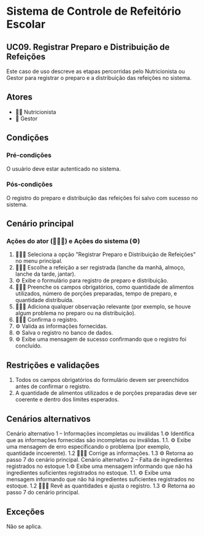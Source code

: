 # Sistema de Controle de Refeitório Escolar

## UC09. Registrar Preparo e Distribuição de Refeições
Este caso de uso descreve as etapas percorridas pelo Nutricionista ou Gestor para registrar o preparo e a distribuição das refeições no sistema.

## Atores
- 👩‍🍳 Nutricionista
- 💼 Gestor

## Condições
### Pré-condições
O usuário deve estar autenticado no sistema.

### Pós-condições
O registro do preparo e distribuição das refeições foi salvo com sucesso no sistema.

## Cenário principal
### Ações do ator (👩‍🍳💼) e Ações do sistema (⚙️)
1. 👩‍🍳💼 Seleciona a opção "Registrar Preparo e Distribuição de Refeições" no menu principal.
2. 👩‍🍳💼 Escolhe a refeição a ser registrada (lanche da manhã, almoço, lanche da tarde, jantar).
3. ⚙️ Exibe o formulário para registro de preparo e distribuição.
4. 👩‍🍳💼 Preenche os campos obrigatórios, como quantidade de alimentos utilizados, número de porções preparadas, tempo de preparo, e quantidade distribuída.
5. 👩‍🍳💼 Adiciona qualquer observação relevante (por exemplo, se houve algum problema no preparo ou na distribuição).
6. 👩‍🍳💼 Confirma o registro.
7. ⚙️ Valida as informações fornecidas.
8. ⚙️ Salva o registro no banco de dados.
9. ⚙️ Exibe uma mensagem de sucesso confirmando que o registro foi concluído.

## Restrições e validações
1. Todos os campos obrigatórios do formulário devem ser preenchidos antes de confirmar o registro.
2. A quantidade de alimentos utilizados e de porções preparadas deve ser coerente e dentro dos limites esperados.


## Cenários alternativos
Cenário alternativo 1 –  Informações incompletas ou inválidas
1.⚙️ Identifica que as informações fornecidas são incompletas ou inválidas.
  1.1. ⚙️ Exibe uma mensagem de erro especificando o problema (por exemplo, quantidade incoerente).
  1.2  👩‍🍳💼 Corrige as informações.
  1.3  ⚙️ Retorna ao passo 7 do cenário principal.
Cenário alternativo 2 – Falta de ingredientes registrados no estoque
1.⚙️ Exibe uma mensagem informando que não há ingredientes suficientes registrados no estoque.
  1.1. ⚙️ Exibe uma mensagem informando que não há ingredientes suficientes registrados no estoque.
  1.2  👩‍🍳💼 Revê as quantidades e ajusta o registro.
  1.3  ⚙️ Retorna ao passo 7 do cenário principal.
  
## Exceções
Não se aplica.
